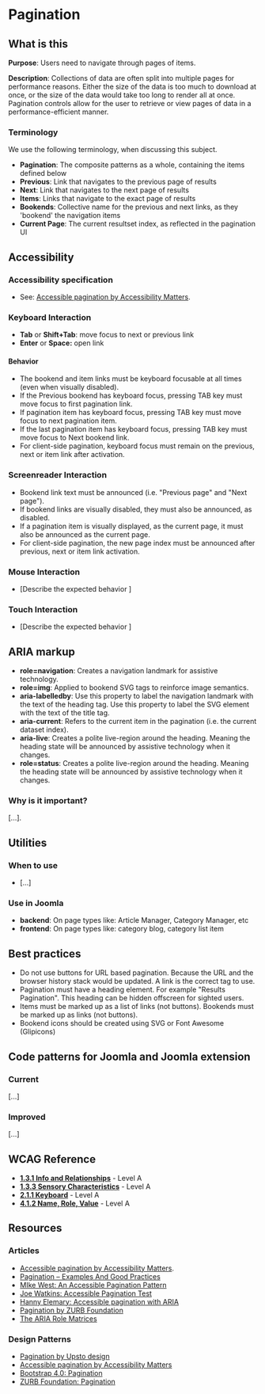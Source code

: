 # Pagination
## What is this
**Purpose**: Users need to navigate through pages of items.

**Description**: Collections of data are often split into multiple pages for performance reasons. Either the size of the data is too much to download at once, or the size of the data would take too long to render all at once. Pagination controls allow for the user to retrieve or view pages of data in a performance-efficient manner.

### Terminology
We use the following terminology, when discussing this subject.

* **Pagination**: The composite patterns as a whole, containing the items defined below
* **Previous**: Link that navigates to the previous page of results
* **Next**: Link that navigates to the next page of results
* **Items**: Links that navigate to the exact page of results
* **Bookends**: Collective name for the previous and next links, as they 'bookend' the navigation items
* **Current Page**: The current resultset index, as reflected in the pagination UI

## Accessibility
### Accessibility specification
* See: [Accessible pagination by Accessibility Matters](http://www.a11ymatters.com/pattern/pagination/).

### Keyboard Interaction
* **Tab** or **Shift+Tab**: move focus to next or previous link
* **Enter** or **Space:** open link

#### Behavior
* The bookend and item links must be keyboard focusable at all times (even when visually disabled).
* If the Previous bookend has keyboard focus, pressing TAB key must move focus to first pagination link.
* If pagination item has keyboard focus, pressing TAB key must move focus to next pagination item.
* If the last pagination item has keyboard focus, pressing TAB key must move focus to Next bookend link.
* For client-side pagination, keyboard focus must remain on the previous, next or item link after activation.

### Screenreader Interaction

* Bookend link text must be announced (i.e. "Previous page" and "Next page").
* If bookend links are visually disabled, they must also be announced, as disabled.
* If a pagination item is visually displayed, as the current page, it must also be announced as the current page.
* For client-side pagination, the new page index must be announced after previous, next or item link activation.

### Mouse Interaction

* [Describe the expected behavior ]

### Touch Interaction

* [Describe the expected behavior ]

## ARIA markup

* **role=navigation**: Creates a navigation landmark for assistive technology.
* **role=img**: Applied to bookend SVG tags to reinforce image semantics.
* **aria-labelledby**: Use this property to label the navigation landmark with the text of the heading tag. Use this property to label the SVG element with the text of the title tag.
* **aria-current**: Refers to the current item in the pagination (i.e. the current dataset index).
* **aria-live**: Creates a polite live-region around the heading. Meaning the heading state will be announced by assistive technology when it changes.
* **role=status**: Creates a polite live-region around the heading. Meaning the heading state will be announced by assistive technology when it changes.

### Why is it important?

[...].

## Utilities
### When to use
* [...]

### Use in Joomla
* **backend**: On page types like: Article Manager, Category Manager, etc
* **frontend**: On page types like: category blog, category list item

## Best practices
* Do not use buttons for URL based pagination. Because the URL and the browser history stack would be updated. A link is the correct tag to use.
* Pagination must have a heading element. For example "Results Pagination". This heading can be hidden offscreen for sighted users.
* Items must be marked up as a list of links (not buttons). Bookends must be marked up as links (not buttons).
* Bookend icons should be created using SVG or Font Awesome (Glipicons)

## Code patterns for Joomla and Joomla extension
### Current
[...]

### Improved
[...]

## WCAG Reference
* **[1.3.1 Info and Relationships](https://www.w3.org/WAI/WCAG20/quickref/#content-structure-separation-programmatic)** - Level A
* **[1.3.3 Sensory Characteristics](https://www.w3.org/WAI/WCAG20/quickref/#content-structure-separation-understanding)** - Level A 
* **[2.1.1 Keyboard](https://www.w3.org/WAI/WCAG20/quickref/#keyboard-operation-keyboard-operable)** - Level A
* **[4.1.2 Name, Role, Value](https://www.w3.org/WAI/WCAG20/quickref/#ensure-compat-rsv)** - Level A

## Resources
### Articles
* [Accessible pagination by Accessibility Matters](http://www.a11ymatters.com/pattern/pagination/).
* [Pagination – Examples And Good Practices](https://www.smashingmagazine.com/2007/11/pagination-gallery-examples-and-good-practices/)
* [MIke West: An Accessible Pagination Pattern](https://mikewest.org/2010/02/an-accessible-pagination-pattern) 
* [Joe Watkins: Accessible Pagination Test](https://codepen.io/joe-watkins/pen/EgXGZo)
* [Hanny Elemary: Accessible pagination with ARIA](http://hanyelemary.com/?p=889)
* [Pagination by ZURB Foundation](http://foundation.zurb.com/sites/docs/v/5.5.3/components/pagination.html)
* [The ARIA Role Matrices](http://whatsock.com/training/matrices/)

### Design Patterns
* [Pagination by Upsto design](http://uspto.github.io/designpatterns/1.x/docs/components/pagination.html)
* [Accessible pagination by Accessibility Matters](http://www.a11ymatters.com/pattern/pagination/)
* [Bootstrap 4.0: Pagination](https://getbootstrap.com/docs/4.0/components/pagination/)
* [ZURB Foundation: Pagination](http://foundation.zurb.com/sites/docs/pagination.html)

